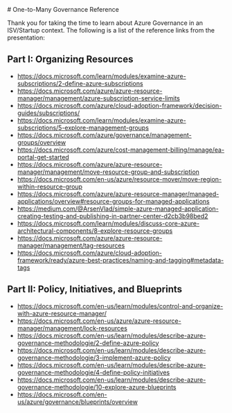 <link rel="shortcut icon" href="https://azure.github.io/fta-isv/favicon.ico" />
# One-to-Many Governance Reference

<!-- gawk '{ if (match($0,/<http[^>]+>/,m)) print m[0] }' 01-governance-grouping-resources.md -->

Thank you for taking the time to learn about Azure Governance in an ISV/Startup context.  The following is a list of the reference links from the presentation:

## Part I: Organizing Resources
* <https://docs.microsoft.com/learn/modules/examine-azure-subscriptions/2-define-azure-subscriptions>
* <https://docs.microsoft.com/azure/azure-resource-manager/management/azure-subscription-service-limits>
* <https://docs.microsoft.com/azure/cloud-adoption-framework/decision-guides/subscriptions/>
* <https://docs.microsoft.com/learn/modules/examine-azure-subscriptions/5-explore-management-groups>
* <https://docs.microsoft.com/azure/governance/management-groups/overview>
* <https://docs.microsoft.com/azure/cost-management-billing/manage/ea-portal-get-started>
* <https://docs.microsoft.com/azure/azure-resource-manager/management/move-resource-group-and-subscription>
* <https://docs.microsoft.com/en-us/azure/resource-mover/move-region-within-resource-group>
* <https://docs.microsoft.com/azure/azure-resource-manager/managed-applications/overview#resource-groups-for-managed-applications>
* <https://medium.com/@ArsenVlad/simple-azure-managed-application-creating-testing-and-publishing-in-partner-center-d2cb3b98bed2>
* <https://docs.microsoft.com/learn/modules/discuss-core-azure-architectural-components/8-explore-resource-groups>
* <https://docs.microsoft.com/azure/azure-resource-manager/management/tag-resources>
* <https://docs.microsoft.com/azure/cloud-adoption-framework/ready/azure-best-practices/naming-and-tagging#metadata-tags>

## Part II: Policy, Initiatives, and Blueprints
* <https://docs.microsoft.com/en-us/learn/modules/control-and-organize-with-azure-resource-manager/>
* <https://docs.microsoft.com/en-us/azure/azure-resource-manager/management/lock-resources>
* <https://docs.microsoft.com/en-us/learn/modules/describe-azure-governance-methodologie/2-define-azure-policy>
* <https://docs.microsoft.com/en-us/learn/modules/describe-azure-governance-methodologie/3-implement-azure-policy>
* <https://docs.microsoft.com/en-us/learn/modules/describe-azure-governance-methodologie/4-define-policy-initiatives>
* <https://docs.microsoft.com/en-us/learn/modules/describe-azure-governance-methodologie/10-explore-azure-blueprints>
* <https://docs.microsoft.com/en-us/azure/governance/blueprints/overview>

